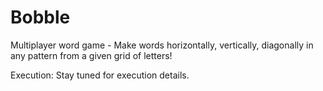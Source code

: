 Bobble
======
Multiplayer word game -
Make words horizontally, vertically, diagonally in any pattern from a given grid of letters!

Execution: Stay tuned for execution details.